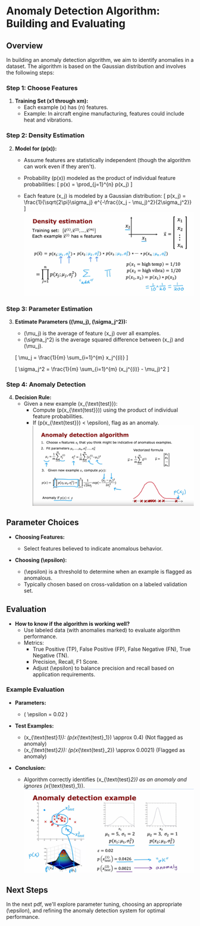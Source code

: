# Anomaly Detection Algorithm: Building and Evaluating

## Overview

In building an anomaly detection algorithm, we aim to identify anomalies in a dataset. The algorithm is based on the Gaussian distribution and involves the following steps:

### Step 1: Choose Features

1. **Training Set (x1 through xm):**
   - Each example \(x\) has \(n\) features.
   - Example: In aircraft engine manufacturing, features could include heat and vibrations.

### Step 2: Density Estimation

2. **Model for \(p(x)\):**
   - Assume features are statistically independent (though the algorithm can work even if they aren't).
   - Probability \(p(x)\) modeled as the product of individual feature probabilities:
     \[ p(x) = \prod_{j=1}^{n} p(x_j) \]

   - Each feature \(x_j\) is modeled by a Gaussian distribution:
     \[ p(x_j) = \frac{1}{\sqrt{2\pi}\sigma_j} e^{-\frac{(x_j - \mu_j)^2}{2\sigma_j^2}} \]
     ![Parameters](Images/4.png)
### Step 3: Parameter Estimation

3. **Estimate Parameters (\(\mu_j\), \(\sigma_j^2\)):**
   - \(\mu_j\) is the average of feature \(x_j\) over all examples.
   - \(\sigma_j^2\) is the average squared difference between \(x_j\) and \(\mu_j\).

   \[ \mu_j = \frac{1}{m} \sum_{i=1}^{m} x_j^{(i)} \]

   \[ \sigma_j^2 = \frac{1}{m} \sum_{i=1}^{m} (x_j^{(i)} - \mu_j)^2 \]

### Step 4: Anomaly Detection

4. **Decision Rule:**
   - Given a new example \(x_{\text{test}}\):
     - Compute \(p(x_{\text{test}})\) using the product of individual feature probabilities.
     - If \(p(x_{\text{test}}) < \epsilon\), flag as an anomaly.
   ![Anomaly Detection](Images/5.png)
## Parameter Choices

- **Choosing Features:**
   - Select features believed to indicate anomalous behavior.

- **Choosing \(\epsilon\):**
   - \(\epsilon\) is a threshold to determine when an example is flagged as anomalous.
   - Typically chosen based on cross-validation on a labeled validation set.

## Evaluation

- **How to know if the algorithm is working well?**
   - Use labeled data (with anomalies marked) to evaluate algorithm performance.
   - Metrics:
     - True Positive (TP), False Positive (FP), False Negative (FN), True Negative (TN).
     - Precision, Recall, F1 Score.
     - Adjust \(\epsilon\) to balance precision and recall based on application requirements.

### Example Evaluation

- **Parameters:**
   - \( \epsilon = 0.02 \)

- **Test Examples:**
   - \(x_{\text{test}_1}\): \(p(x_{\text{test}_1}) \approx 0.4\) (Not flagged as anomaly)
   - \(x_{\text{test}_2}\): \(p(x_{\text{test}_2}) \approx 0.0021\) (Flagged as anomaly)

- **Conclusion:**
   - Algorithm correctly identifies \(x_{\text{test}_2}\) as an anomaly and ignores \(x_{\text{test}_1}\).
   ![OK](Images/6.png)

## Next Steps

In the next pdf, we'll explore parameter tuning, choosing an appropriate \(\epsilon\), and refining the anomaly detection system for optimal performance.